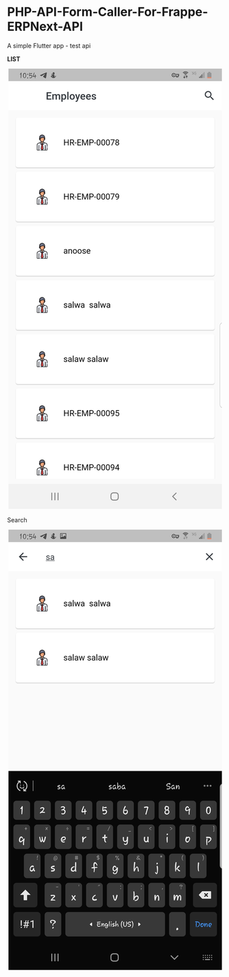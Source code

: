 # PHP-API-Form-Caller-For-Frappe-ERPNext-API
A simple Flutter app - test api

<b> LIST </b>

<div align="center">
  <img src="https://github.com/NoraHussain/viewEmployee/blob/main/screenshots/Screenshot_20220405-225422.jpg">
</div>


Search

<div align="center">
  <img src="https://github.com/NoraHussain/viewEmployee/blob/main/screenshots/Screenshot_20220405-225433.jpg">
</div>
